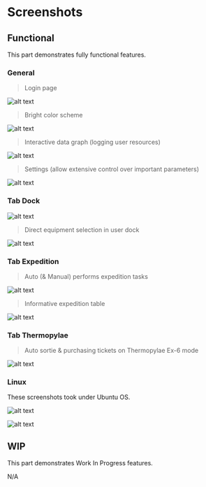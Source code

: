 # Screenshots

## Functional

This part demonstrates fully functional features.

### General

> Login page

![alt text](./pics/general/login_page.png)

> Bright color scheme

![alt text](./pics/general/Native_Bright_Color_Scheme.png)

> Interactive data graph (logging user resources)

![alt text](./pics/general/user_resource_data_graph.png)

> Settings (allow extensive control over important parameters)

![alt text](./pics/general/global_settings_page_game.png)

### Tab Dock

![alt text](./pics/tab_dock/User_Dock_with_Side_Dock_On.png)

> Direct equipment selection in user dock
>
![alt text](./pics/tab_dock/User_Dock_with_Equip_Window_On.png)

### Tab Expedition

> Auto (& Manual) performs expedition tasks

![alt text](./pics/tab_exp/Expedition.png)

> Informative expedition table

![alt text](./pics/tab_exp/Separated_expedition_table.png)

### Tab Thermopylae

> Auto sortie & purchasing tickets on Thermopylae Ex-6 mode

![alt text](./pics/tab_ther/Auto_E6.png)

### Linux

These screenshots took under Ubuntu OS.

![alt text](./pics/ubuntu/ubuntu_dock_dark.png)

![alt text](./pics/ubuntu/ubuntu_expedition_bright.png)

## WIP

This part demonstrates Work In Progress features.

N/A